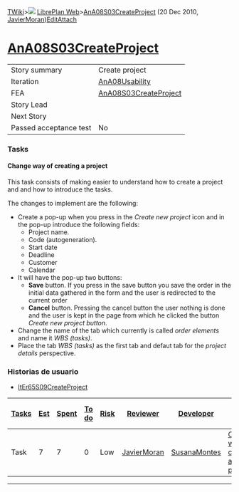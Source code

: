 [TWiki](Main_WebHome)&gt;![](/twiki/pub/TWiki/TWikiDocGraphics/web-bg-small.gif) [LibrePlan Web](LibrePlan_WebHome)&gt;[AnA08S03CreateProject](LibrePlan_AnA08S03CreateProject "Topic revision: 2 (20 Dec 2010 - 10:40:36)") (20 Dec 2010, [JavierMoran](Main_JavierMoran))[Edit](LibrePlan_AnA08S03CreateProject?t=1520344046 "Edit this topic text")[Attach](/twiki/bin/attach/LibrePlan/AnA08S03CreateProject "Attach an image or document to this topic")  

 [AnA08S03CreateProject](LibrePlan_AnA08S03CreateProject)
=========================================================

|                        |                                                          |
|------------------------|----------------------------------------------------------|
| Story summary          | Create project                                           |
| Iteration              | [AnA08Usability](LibrePlan_AnA08Usability)               |
| FEA                    | [AnA08S03CreateProject](LibrePlan_AnA08S03CreateProject) |
| Story Lead             |                                                          |
| Next Story             |                                                          |
| Passed acceptance test | No                                                       |

###  Tasks

####  Change way of creating a project

This task consists of making easier to understand how to create a project and and how to introduce the tasks.

The changes to implement are the following:

-   Create a pop-up when you press in the *Create new project* icon and in the pop-up introduce the following fields:
    -   Project name.
    -   Code (autogeneration).
    -   Start date
    -   Deadline
    -   Customer
    -   Calendar
-   It will have the pop-up two buttons:
    -   **Save** button. If you press in the save button you save the order in the initial data gathered in the form and the user is redirected to the current order
    -   **Cancel** button. Pressing the cancel button the user nothing is done and the user is kept in the page from which he clicked the button *Create new project button*.
-   Change the name of the tab which currently is called *order elements* and name it *WBS (tasks)*.
-   Place the tab *WBS (tasks)* as the first tab and defaut tab for the *project details* perspective.

###  Historias de usuario

-   [ItEr65S09CreateProject](LibrePlan_ItEr65S09CreateProject)

| [Tasks](LibrePlan_AnA08S03CreateProject?sortcol=0;table=2;up=0#sorted_table "Sort by this column") | [Est](LibrePlan_AnA08S03CreateProject?sortcol=1;table=2;up=0#sorted_table "Sort by this column") | [Spent](LibrePlan_AnA08S03CreateProject?sortcol=2;table=2;up=0#sorted_table "Sort by this column") | [To do](LibrePlan_AnA08S03CreateProject?sortcol=3;table=2;up=0#sorted_table "Sort by this column") | [Risk](LibrePlan_AnA08S03CreateProject?sortcol=4;table=2;up=0#sorted_table "Sort by this column") | [Reviewer](LibrePlan_AnA08S03CreateProject?sortcol=5;table=2;up=0#sorted_table "Sort by this column") | [Developer](LibrePlan_AnA08S03CreateProject?sortcol=6;table=2;up=0#sorted_table "Sort by this column") | [Task Name](LibrePlan_AnA08S03CreateProject?sortcol=7;table=2;up=0#sorted_table "Sort by this column") | [Start Date](LibrePlan_AnA08S03CreateProject?sortcol=8;table=2;up=0#sorted_table "Sort by this column") | [Est End Date](LibrePlan_AnA08S03CreateProject?sortcol=9;table=2;up=0#sorted_table "Sort by this column") | [End Date](LibrePlan_AnA08S03CreateProject?sortcol=10;table=2;up=0#sorted_table "Sort by this column") |
|----------------------------------------------------------------------------------------------------|--------------------------------------------------------------------------------------------------|----------------------------------------------------------------------------------------------------|----------------------------------------------------------------------------------------------------|---------------------------------------------------------------------------------------------------|-------------------------------------------------------------------------------------------------------|--------------------------------------------------------------------------------------------------------|--------------------------------------------------------------------------------------------------------|---------------------------------------------------------------------------------------------------------|-----------------------------------------------------------------------------------------------------------|--------------------------------------------------------------------------------------------------------|
| Task                                                                                               | 7                                                                                                | 7                                                                                                  | 0                                                                                                  | Low                                                                                               | [JavierMoran](Main_JavierMoran)                                                                       | [SusanaMontes](Main_SusanaMontes)                                                                      | [Change way of creating a project](LibrePlan_AnA08S03CreateProject#TasK1)                              |                                                                                                         |                                                                                                           |                                                                                                        |

------------------------------------------------------------------------
